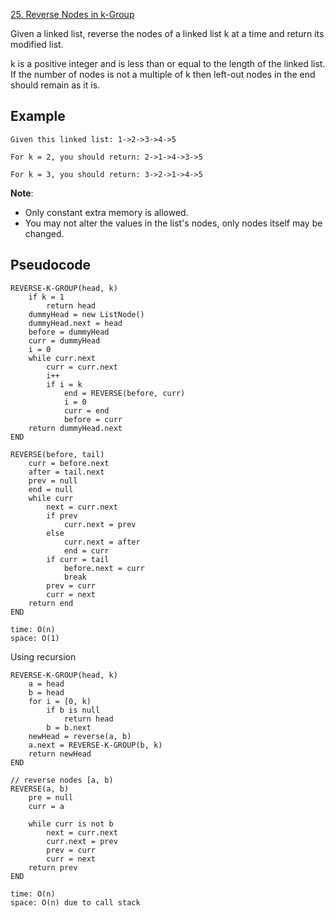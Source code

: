 [25. Reverse Nodes in k-Group](https://leetcode.com/problems/reverse-nodes-in-k-group/)

Given a linked list, reverse the nodes of a linked list k at a time and return its modified list.

k is a positive integer and is less than or equal to the length of the linked list. If the number of nodes is not a multiple of k then left-out nodes in the end should remain as it is.

## Example

```
Given this linked list: 1->2->3->4->5

For k = 2, you should return: 2->1->4->3->5

For k = 3, you should return: 3->2->1->4->5
```

**Note**:

-   Only constant extra memory is allowed.
-   You may not alter the values in the list's nodes, only nodes itself may be changed.

## Pseudocode

```
REVERSE-K-GROUP(head, k)
    if k = 1
        return head
    dummyHead = new ListNode()
    dummyHead.next = head
    before = dummyHead
    curr = dummyHead
    i = 0
    while curr.next
        curr = curr.next
        i++
        if i = k
            end = REVERSE(before, curr)
            i = 0
            curr = end
            before = curr
    return dummyHead.next
END

REVERSE(before, tail)
    curr = before.next
    after = tail.next
    prev = null
    end = null
    while curr
        next = curr.next
        if prev
            curr.next = prev
        else
            curr.next = after
            end = curr
        if curr = tail
            before.next = curr
            break
        prev = curr
        curr = next
    return end
END

time: O(n)
space: O(1)
```

Using recursion

```
REVERSE-K-GROUP(head, k)
    a = head
    b = head
    for i = [0, k)
        if b is null
            return head
        b = b.next
    newHead = reverse(a, b)
    a.next = REVERSE-K-GROUP(b, k)
    return newHead
END

// reverse nodes [a, b)
REVERSE(a, b)
    pre = null
    curr = a

    while curr is not b
        next = curr.next
        curr.next = prev
        prev = curr
        curr = next
    return prev
END

time: O(n)
space: O(n) due to call stack
```
